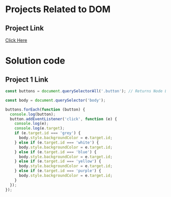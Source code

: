 # Projects Related to DOM
## Project Link
[Click Here](https://stackblitz.com/edit/dom-project-chaiaurcode?file=index.html)

# Solution code
## Project 1 Link
```javascript
const buttons = document.querySelectorAll('.button'); // Returns Node List

const body = document.querySelector('body');

buttons.forEach(function (button) {
  console.log(button);
  button.addEventListener('click', function (e) {
    console.log(e);
    console.log(e.target);
    if (e.target.id === 'grey') {
      body.style.backgroundColor = e.target.id;
    } else if (e.target.id === 'white') {
      body.style.backgroundColor = e.target.id;
    } else if (e.target.id === 'blue') {
      body.style.backgroundColor = e.target.id;
    } else if (e.target.id === 'yellow') {
      body.style.backgroundColor = e.target.id;
    } else if (e.target.id === 'purple') {
      body.style.backgroundColor = e.target.id;
    }
  });
});


```